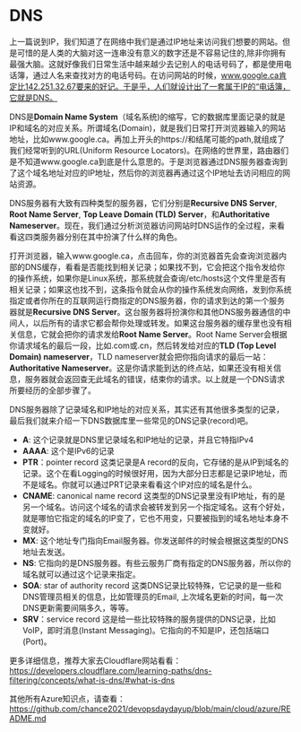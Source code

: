 # DNS
上一篇说到IP，我们知道了在网络中我们是通过IP地址来访问我们想要的网站。但是可惜的是人类的大脑对这一连串没有意义的数字还是不容易记住的,除非你拥有最强大脑。这就好像我们日常生活中越来越少去记别人的电话号码了，都是使用电话簿，通过人名来查找对方的电话号码。在访问网站的时候，www.google.ca肯定比142.251.32.67要来的好记。于是乎，人们就设计出了一套属于IP的“电话簿，它就是DNS。</br>

DNS是**Domain Name System**（域名系统)的缩写，它的数据库里面记录的就是IP和域名的对应关系。所谓域名(Domain)，就是我们日常打开浏览器输入的网站地址，比如www.google.ca。再加上开头的https://和结尾可能的path,就组成了我们经常听到的URL(Uniform Resource Locators)。在网络的世界里，路由器们是不知道www.google.ca到底是什么意思的。于是浏览器通过DNS服务器查询到了这个域名地址对应的IP地址，然后你的浏览器再通过这个IP地址去访问相应的网站资源。</br>

DNS服务器有大致有四种类型的服务器，它们分别是**Recursive DNS Server**, **Root Name Server**, **Top Leave Domain (TLD) Server**，和**Authoritative Nameserver**。现在，我们通过分析浏览器访问网站时DNS运作的全过程，来看看这四类服务器分别在其中扮演了什么样的角色。</br>

打开浏览器，输入www.google.ca，点击回车，你的浏览器首先会查询浏览器内部的DNS缓存，看看是否能找到相关记录；如果找不到，它会把这个指令发给你的操作系统，如果你是Linux系统，那系统就会查询/etc/hosts这个文件里是否有相关记录；如果这也找不到，这条指令就会从你的操作系统发向网络，发到你系统指定或者你所在的互联网运行商指定的DNS服务器，你的请求到达的第一个服务器就是**Recursive DNS Server**。这台服务器将扮演你和其他DNS服务器通信的中间人，以后所有的请求它都会帮你处理或转发。如果这台服务器的缓存里也没有相关信息，它就会把你的请求发给**Root Name Server**。Root Name Server会根据你请求域名的最后一段，比如.com或.cn，然后转发给对应的**TLD (Top Level Domain) nameserver**，TLD nameserver就会把你指向请求的最后一站：**Authoritative Nameserver**。这是你请求能到达的终点站，如果还没有相关信息，服务器就会返回查无此域名的错误，结束你的请求。以上就是一个DNS请求所要经历的全部步骤了。</br>

DNS服务器除了记录域名和IP地址的对应关系，其实还有其他很多类型的记录，最后我们就来介绍一下DNS数据库里一些常见的DNS记录(record)吧。
- **A**: 这个记录就是DNS里记录域名和IP地址的记录，并且它特指IPv4
- **AAAA**: 这个是IPv6的记录
- **PTR**：pointer record 这类记录是A record的反向，它存储的是从IP到域名的记录。这个在看Logging的时候很好用，因为大部分日志都是记录IP地址，而不是域名。你就可以通过PRT记录来看看这个IP对应的域名是什么。
- **CNAME**: canonical name record 这类型的DNS记录里没有IP地址，有的是另一个域名。访问这个域名的请求会被转发到另一个指定域名。这有个好处，就是哪怕它指定的域名的IP变了，它也不用变，只要被指到的域名地址本身不变就好。
- **MX**: 这个地址专门指向Email服务器。你发送邮件的时候会根据这类型的DNS地址去发送。
- **NS**: 它指向的是DNS服务器。有些云服务厂商有指定的DNS服务器，所以你的域名就可以通过这个记录来指定。
- **SOA**: star of authority record 这类DNS记录比较特殊，它记录的是一些和DNS管理员相关的信息，比如管理员的Email, 上次域名更新的时间，每一次DNS更新需要间隔多久，等等。
- **SRV**：service record 这是给一些比较特殊的服务提供的DNS记录，比如VoIP，即时消息(Instant Messaging)。它指向的不知是IP，还包括端口(Port)。

更多详细信息，推荐大家去Cloudflare网站看看：https://developers.cloudflare.com/learning-paths/dns-filtering/concepts/what-is-dns/#what-is-dns

其他所有Azure知识点，请查看：https://github.com/chance2021/devopsdaydayup/blob/main/cloud/azure/README.md